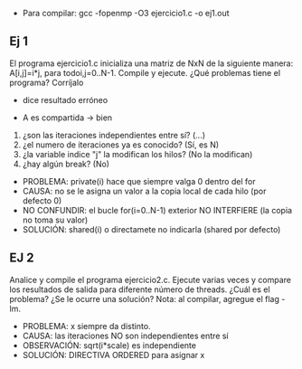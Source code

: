 * Para compilar: gcc -fopenmp -O3 ejercicio1.c -o ej1.out

## Ej 1
El programa ejercicio1.c inicializa una matriz de NxN de la siguiente manera: A[i,j]=i*j, para todoi,j=0..N-1. Compile y ejecute. ¿Qué problemas tiene el programa? Corríjalo

* dice resultado erróneo

- A es compartida -> bien
   
1) ¿son las iteraciones independientes entre sí? (...)
2) ¿el numero de iteraciones ya es conocido? (Sí, es N)
3) ¿la variable indice "j" la modifican los hilos? (No la modifican)
4) ¿hay algún break? (No)

- PROBLEMA: private(i) hace que siempre valga 0 dentro del for
- CAUSA: no se le asigna un valor a la copia local de cada hilo (por defecto 0)
- NO CONFUNDIR: el bucle for(i=0..N-1) exterior NO INTERFIERE (la copia no toma su valor)
- SOLUCIÓN: shared(i) o directamete no indicarla (shared por defecto)


## EJ 2
Analice y compile el programa ejercicio2.c. Ejecute varias veces y compare los resultados de salida para diferente número de threads. ¿Cuál es el problema? ¿Se le ocurre una solución? Nota: al compilar, agregue el flag -lm.

- PROBLEMA: x siempre da distinto.
- CAUSA: las iteraciones NO son independientes entre sí
- OBSERVACIÓN: sqrt(i*scale) es independiente
- SOLUCIÓN: DIRECTIVA ORDERED para asignar x